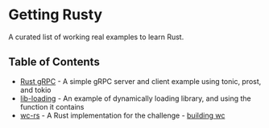 # Getting Rusty

A curated list of working real examples to learn Rust.

## Table of Contents

- [Rust gRPC](./rust-grpc/README.md) - A simple gRPC server and client example using tonic, prost, and tokio
- [lib-loading](./lib-loading/README.md) - An example of dynamically loading library, and using the function it contains
- [wc-rs](./wc-rs/) - A Rust implementation for the challenge - [building wc][1]

[1]: https://codingchallenges.fyi/challenges/challenge-wc/
